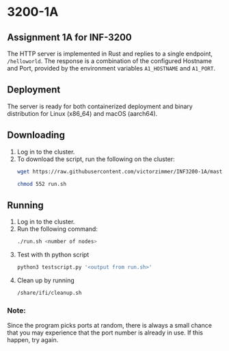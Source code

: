 # 3200-1A

## Assignment 1A for INF-3200

The HTTP server is implemented in Rust and replies to a single endpoint, `/helloworld`. The response is a combination of the configured Hostname and Port, provided by the environment variables `A1_HOSTNAME` and `A1_PORT`.

## Deployment

The server is ready for both containerized deployment and binary distribution for Linux (x86_64) and macOS (aarch64).

## Downloading
1. Log in to the cluster.
2. To download the script, run the following on the cluster: 
    ```bash 
    wget https://raw.githubusercontent.com/victorzimmer/INF3200-1A/master/src/run.sh

    chmod 552 run.sh
    ```

## Running

1. Log in to the cluster.
2. Run the following command:
   ```bash
   ./run.sh <number of nodes>
   ```
3. Test with th python script 
    ```bash
   python3 testscript.py '<output from run.sh>'
   ```
4. Clean up by running 
    ```bash 
    /share/ifi/cleanup.sh
    ```

### Note: 
Since the program picks ports at random, there is always a small chance that you may experience that the port number is already in use. If this happen, try again.